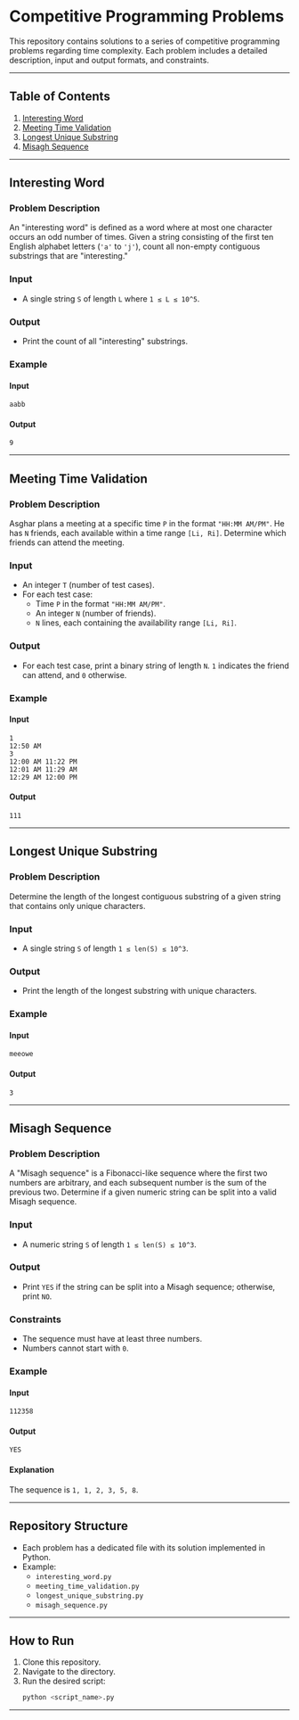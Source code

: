 
# Competitive Programming Problems

This repository contains solutions to a series of competitive programming problems regarding time complexity. Each problem includes a detailed description, input and output formats, and constraints.

---

## Table of Contents
1. [Interesting Word](#interesting-word)
2. [Meeting Time Validation](#meeting-time-validation)
3. [Longest Unique Substring](#longest-unique-substring)
4. [Misagh Sequence](#misagh-sequence)

---

## Interesting Word

### Problem Description
An "interesting word" is defined as a word where at most one character occurs an odd number of times. Given a string consisting of the first ten English alphabet letters (`'a'` to `'j'`), count all non-empty contiguous substrings that are "interesting."

### Input
- A single string `S` of length `L` where `1 ≤ L ≤ 10^5`.

### Output
- Print the count of all "interesting" substrings.

### Example
#### Input
```
aabb
```

#### Output
```
9
```

---

## Meeting Time Validation

### Problem Description
Asghar plans a meeting at a specific time `P` in the format `"HH:MM AM/PM"`. He has `N` friends, each available within a time range `[Li, Ri]`. Determine which friends can attend the meeting.

### Input
- An integer `T` (number of test cases).
- For each test case:
  - Time `P` in the format `"HH:MM AM/PM"`.
  - An integer `N` (number of friends).
  - `N` lines, each containing the availability range `[Li, Ri]`.

### Output
- For each test case, print a binary string of length `N`. `1` indicates the friend can attend, and `0` otherwise.

### Example
#### Input
```
1
12:50 AM
3
12:00 AM 11:22 PM
12:01 AM 11:29 AM
12:29 AM 12:00 PM
```

#### Output
```
111
```

---

## Longest Unique Substring

### Problem Description
Determine the length of the longest contiguous substring of a given string that contains only unique characters.

### Input
- A single string `S` of length `1 ≤ len(S) ≤ 10^3`.

### Output
- Print the length of the longest substring with unique characters.

### Example
#### Input
```
meeowe
```

#### Output
```
3
```

---

## Misagh Sequence

### Problem Description
A "Misagh sequence" is a Fibonacci-like sequence where the first two numbers are arbitrary, and each subsequent number is the sum of the previous two. Determine if a given numeric string can be split into a valid Misagh sequence.

### Input
- A numeric string `S` of length `1 ≤ len(S) ≤ 10^3`.

### Output
- Print `YES` if the string can be split into a Misagh sequence; otherwise, print `NO`.

### Constraints
- The sequence must have at least three numbers.
- Numbers cannot start with `0`.

### Example
#### Input
```
112358
```

#### Output
```
YES
```

#### Explanation
The sequence is `1, 1, 2, 3, 5, 8`.

---

## Repository Structure
- Each problem has a dedicated file with its solution implemented in Python.
- Example:
  - `interesting_word.py`
  - `meeting_time_validation.py`
  - `longest_unique_substring.py`
  - `misagh_sequence.py`

---

## How to Run
1. Clone this repository.
2. Navigate to the directory.
3. Run the desired script:
   ```bash
   python <script_name>.py
   ```

---

